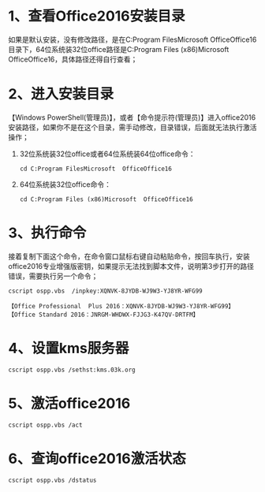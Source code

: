 # 1、查看Office2016安装目录

如果是默认安装，没有修改路径，是在C:Program FilesMicrosoft OfficeOffice16目录下，64位系统装32位office路径是C:Program Files  (x86)Microsoft OfficeOffice16，具体路径还得自行查看；

# 2、进入安装目录

【Windows PowerShell(管理员)】，或者【命令提示符(管理员)】进入office2016安装路径，如果你不是在这个目录，需手动修改，目录错误，后面就无法执行激活操作；

1. 32位系统装32位office或者64位系统装64位office命令：

   ```
   cd C:Program FilesMicrosoft  OfficeOffice16
   ```

2. 64位系统装32位office命令：

   ```
   cd C:Program Files (x86)Microsoft  OfficeOffice16
   ```

# 3、执行命令

接着复制下面这个命令，在命令窗口鼠标右键自动粘贴命令，按回车执行，安装office2016专业增强版密钥，如果提示无法找到脚本文件，说明第3步打开的路径错误，需要执行另一个命令；

```
cscript ospp.vbs  /inpkey:XQNVK-8JYDB-WJ9W3-YJ8YR-WFG99

【Office Professional  Plus 2016：XQNVK-8JYDB-WJ9W3-YJ8YR-WFG99】
【Office Standard 2016：JNRGM-WHDWX-FJJG3-K47QV-DRTFM】
```

# 4、设置kms服务器

`````
cscript ospp.vbs /sethst:kms.03k.org
`````

# 5、激活office2016

```
cscript ospp.vbs /act
```

# 6、查询office2016激活状态

```
cscript ospp.vbs /dstatus
```